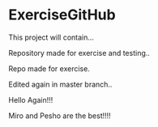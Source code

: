 # ExerciseGitHub

This project will contain...

Repository made for exercise and testing..

Repo made for exercise.

Edited again in master branch..

Hello Again!!!

Miro and Pesho are the best!!!!

